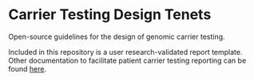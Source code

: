 # Carrier Testing Design Tenets

Open-source guidelines for the design of genomic carrier testing.

Included in this repository is a user research-validated report template. Other documentation to facilitate patient carrier testing reporting can be found [here](https://drive.google.com/folderview?id=0Bz7cDkwBpA67TXN5aHpxQUhOMnc&usp=sharing "Carrier Testing Documentation").


